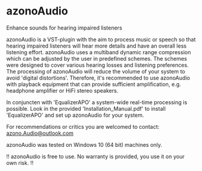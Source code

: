 # azonoAudio
Enhance sounds for hearing impaired listeners


azonoAudio is a VST-plugin with the aim to process music or speech so that hearing impaired listeners will hear more details and have an overall less listening effort. azonoAudio uses a multiband dynamic range compression which can be adjusted by the user in predefined schemes. The schemes were designed to cover various hearing losses and listening preferences. 
The processing of azonoAudio will reduce the volume of your system to avoid 'digital distortions'.  Therefore, it's recommended to use azonoAudio with playback equipment that can provide sufficient amplification, e.g. headphone amplifier or HiFi stereo speakers.

In conjuncten with 'EqualizerAPO' a system-wide real-time processing is possible. 
Look in the provided 'Installation_Manual.pdf' to install 'EqualizerAPO' and set up azonoAudio for your system.

For recommendations or critics you are welcomed to contact: azono.Audio@outlook.com

azonoAudio was tested on Windows 10 (64 bit) machines only.

!! azonoAudio is free to use. No warranty is provided, you use it on your own risk. !!
